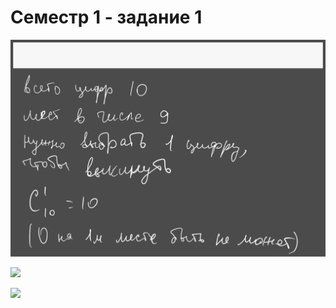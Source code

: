 # Семестр 1 - задание 1

![](attachments/1.1.1.excalidraw.svg)

![](1.1.2.excalidraw.svg)

![](1.1.3.excalidraw.svg)

